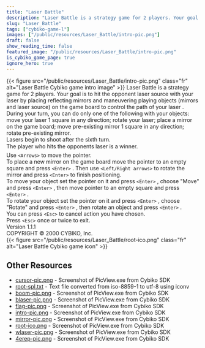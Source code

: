 ```yaml
---
title: "Laser Battle"
description: "Laser Battle is a strategy game for 2 players. Your goal is to hit the opponent laser source with your laser by placing reflecting mirrors and maneuvering playing objects (mirrors and laser source) on the game board to control the path of your laser . During your turn, you can do..."
slug: "Laser_Battle"
tags: ["cybiko-game-l"]
images: ["/public/resources/Laser_Battle/intro-pic.png"]
draft: false
show_reading_time: false
featured_image: "/public/resources/Laser_Battle/intro-pic.png"
is_cybiko_game_page: true
ignore_hero: true
---
```

{{< figure src="/public/resources/Laser_Battle/intro-pic.png" class="fr" alt="Laser Battle Cybiko game intro image" >}}
Laser Battle is a strategy game for 2 players. Your goal is to hit the opponent laser source with your laser by placing reflecting mirrors and maneuvering playing objects (mirrors and laser source) on the game board to control the path of your laser . During your turn, you can do only one of the following with your objects: move your laser 1 square in any direction; rotate your laser; place a mirror on the game board; move pre-existing mirror 1 square in any direction; rotate pre-existing mirror. \
Lasers begin to shoot after the sixth turn. \
The player who hits the opponents laser is a winner. \
Use `<Arrows>`  to move the pointer. \
To place a new mirror on the game board move the pointer to an empty square and press `<Enter>` . Then use `<Left/Right arrows>`  to rotate the mirror and press `<Enter>`  to finish positioning. \
To move your object set the pointer on it and press `<Enter>` , choose "Move" and press `<Enter>` , then move pointer to an empty square and press `<Enter>` . \
To rotate your object set the pointer on it and press `<Enter>` , choose "Rotate" and press `<Enter>` , then rotate an object and press `<Enter>` . \
You can press `<Esc>`  to cancel action you have chosen. \
Press `<Esc>`  once or twice to exit. \
Version 1.1.1 \
COPYRIGHT © 2000 CYBIKO, Inc. \
 {{< figure src="/public/resources/Laser_Battle/root-ico.png" class="fr" alt="Laser Battle Cybiko game icon" >}}

## Other Resources
* [cursor-pic.png](/public/resources/Laser_Battle/cursor-pic.png) - Screenshot of PicView.exe from Cybiko SDK
* [root-spl.txt](/public/resources/Laser_Battle/root-spl.txt) - Text file converted from iso-8859-1 to utf-8 using iconv
* [boom-pic.png](/public/resources/Laser_Battle/boom-pic.png) - Screenshot of PicView.exe from Cybiko SDK
* [blaser-pic.png](/public/resources/Laser_Battle/blaser-pic.png) - Screenshot of PicView.exe from Cybiko SDK
* [flag-pic.png](/public/resources/Laser_Battle/flag-pic.png) - Screenshot of PicView.exe from Cybiko SDK
* [intro-pic.png](/public/resources/Laser_Battle/intro-pic.png) - Screenshot of PicView.exe from Cybiko SDK
* [mirror-pic.png](/public/resources/Laser_Battle/mirror-pic.png) - Screenshot of PicView.exe from Cybiko SDK
* [root-ico.png](/public/resources/Laser_Battle/root-ico.png) - Screenshot of PicView.exe from Cybiko SDK
* [wlaser-pic.png](/public/resources/Laser_Battle/wlaser-pic.png) - Screenshot of PicView.exe from Cybiko SDK
* [4erep-pic.png](/public/resources/Laser_Battle/4erep-pic.png) - Screenshot of PicView.exe from Cybiko SDK
